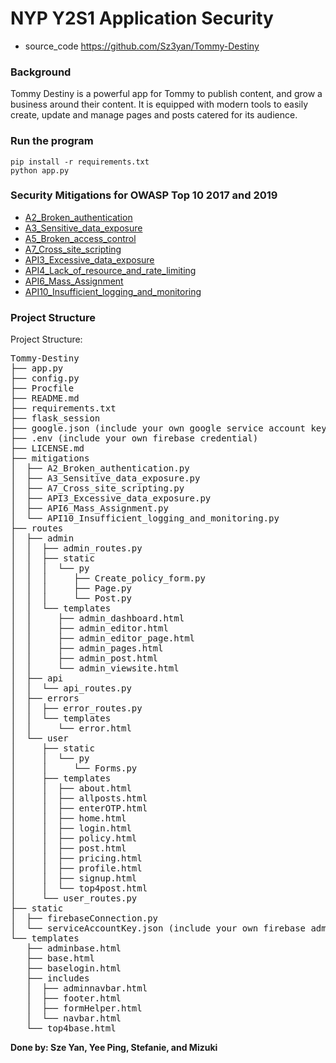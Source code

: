 # NYP Y2S1 Application Security

- source_code https://github.com/Sz3yan/Tommy-Destiny


### Background
Tommy Destiny is a powerful app for Tommy to publish content, and grow a business around their content. It is equipped with modern tools to easily create, update and manage pages and posts catered for its audience.  

### Run the program
    pip install -r requirements.txt
    python app.py

### Security Mitigations for OWASP Top 10 2017 and 2019
- [A2_Broken_authentication](https://owasp.org/www-project-top-ten/2017/A2_2017-Broken_Authentication)
- [A3_Sensitive_data_exposure](https://owasp.org/www-project-top-ten/2017/A3_2017-Sensitive_Data_Exposure)
- [A5_Broken_access_control](https://owasp.org/www-project-top-ten/2017/A5_2017-Broken_Access_Control)
- [A7_Cross_site_scripting](https://owasp.org/www-project-top-ten/2017/A7_2017-Cross-Site_Scripting_(XSS))
- [API3_Excessive_data_exposure](https://github.com/OWASP/API-Security/blob/master/2019/en/src/0xa3-excessive-data-exposure.md)
- [API4_Lack_of_resource_and_rate_limiting](https://github.com/OWASP/API-Security/blob/master/2019/en/src/0xa4-lack-of-resources-and-rate-limiting.md)
- [API6_Mass_Assignment](https://github.com/OWASP/API-Security/blob/master/2019/en/src/0xa6-mass-assignment.md)
- [API10_Insufficient_logging_and_monitoring](https://github.com/OWASP/API-Security/blob/master/2019/en/src/0xaa-insufficient-logging-monitoring.md)

### Project Structure
Project Structure:
<pre>
Tommy-Destiny
├── app.py
├── config.py
├── Procfile
├── README.md
├── requirements.txt
├── flask_session
├── google.json (include your own google service account key)
├── .env (include your own firebase credential)
├── LICENSE.md
├── mitigations
│  ├── A2_Broken_authentication.py
│  ├── A3_Sensitive_data_exposure.py
│  ├── A7_Cross_site_scripting.py
│  ├── API3_Excessive_data_exposure.py
│  ├── API6_Mass_Assignment.py
│  └── API10_Insufficient_logging_and_monitoring.py
├── routes
│  ├── admin
│  │  ├── admin_routes.py
│  │  ├── static
│  │  │  └── py
│  │  │     ├── Create_policy_form.py
│  │  │     ├── Page.py
│  │  │     └── Post.py
│  │  └── templates
│  │     ├── admin_dashboard.html
│  │     ├── admin_editor.html
│  │     ├── admin_editor_page.html
│  │     ├── admin_pages.html
│  │     ├── admin_post.html
│  │     └── admin_viewsite.html
│  ├── api
│  │  └── api_routes.py
│  ├── errors
│  │  ├── error_routes.py
│  │  └── templates
│  │     └── error.html
│  └── user
│     ├── static
│     │  └── py
│     │     └── Forms.py
│     ├── templates
│     │  ├── about.html
│     │  ├── allposts.html
│     │  ├── enterOTP.html
│     │  ├── home.html
│     │  ├── login.html
│     │  ├── policy.html
│     │  ├── post.html
│     │  ├── pricing.html
│     │  ├── profile.html
│     │  ├── signup.html
│     │  └── top4post.html
│     └── user_routes.py
├── static
│  ├── firebaseConnection.py
│  └── serviceAccountKey.json (include your own firebase adminsdk account key)
└── templates
   ├── adminbase.html
   ├── base.html
   ├── baselogin.html
   ├── includes
   │  ├── adminnavbar.html
   │  ├── footer.html
   │  ├── formHelper.html
   │  └── navbar.html
   └── top4base.html
</pre>

**Done by: Sze Yan, Yee Ping, Stefanie, and Mizuki**
